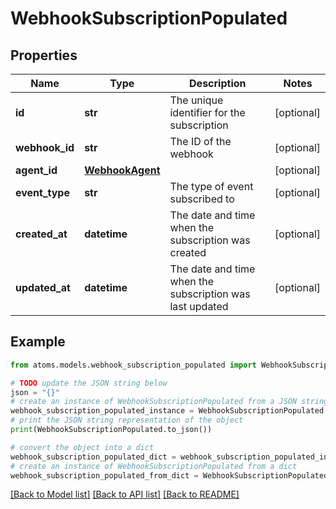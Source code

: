 # WebhookSubscriptionPopulated


## Properties

Name | Type | Description | Notes
------------ | ------------- | ------------- | -------------
**id** | **str** | The unique identifier for the subscription | [optional] 
**webhook_id** | **str** | The ID of the webhook | [optional] 
**agent_id** | [**WebhookAgent**](WebhookAgent.md) |  | [optional] 
**event_type** | **str** | The type of event subscribed to | [optional] 
**created_at** | **datetime** | The date and time when the subscription was created | [optional] 
**updated_at** | **datetime** | The date and time when the subscription was last updated | [optional] 

## Example

```python
from atoms.models.webhook_subscription_populated import WebhookSubscriptionPopulated

# TODO update the JSON string below
json = "{}"
# create an instance of WebhookSubscriptionPopulated from a JSON string
webhook_subscription_populated_instance = WebhookSubscriptionPopulated.from_json(json)
# print the JSON string representation of the object
print(WebhookSubscriptionPopulated.to_json())

# convert the object into a dict
webhook_subscription_populated_dict = webhook_subscription_populated_instance.to_dict()
# create an instance of WebhookSubscriptionPopulated from a dict
webhook_subscription_populated_from_dict = WebhookSubscriptionPopulated.from_dict(webhook_subscription_populated_dict)
```
[[Back to Model list]](../README.md#documentation-for-models) [[Back to API list]](../README.md#documentation-for-api-endpoints) [[Back to README]](../README.md)


